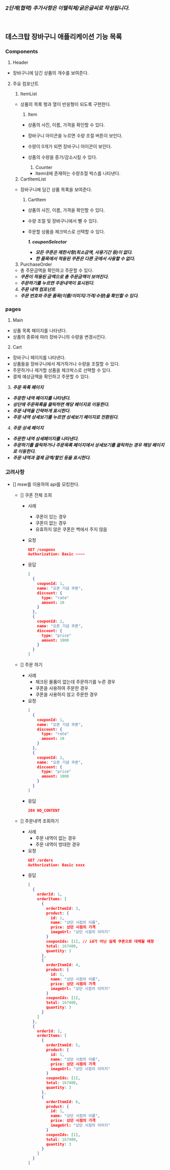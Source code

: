 ### **_2단계(협력) 추가사항은 이텔릭체/굵은글씨로 작성됩니다._**

<br>

## 데스크탑 장바구니 애플리케이션 기능 목록

### Components

1. Header

- 장바구니에 담긴 상품의 개수를 보여준다.

2. 주요 컴포넌트

   1. ItemList

   - 상품의 목록 행과 열이 반응형이 되도록 구현한다.

     1. Item

     - 상품의 사진, 이름, 가격을 확인할 수 있다.
     - 장바구니 아이콘을 누르면 수량 조절 버튼이 보인다.
     - 수량이 0개가 되면 장바구니 아이콘이 보인다.
     - 상품의 수량을 증가/감소시킬 수 있다.

       1. Counter

       - Item내에 존재하는 수량조절 박스를 나타낸다.

   2. CartItemList

   - 장바구니에 담긴 상품 목록을 보여준다.

     1. CartItem

     - 상품의 사진, 이름, 가격을 확인할 수 있다.
     - 수량 조절 및 장바구니에서 뺄 수 있다.
     - 주문할 상품을 체크박스로 선택할 수 있다.

       **_1. couponSelector_**

       - **_모든 쿠폰은 제한사항(최소금액, 사용기간 등)이 없다._**
       - **_한 품목에서 적용된 쿠폰은 다른 곳에서 사용할 수 없다._**

   3. PurchaseOrder

   - 총 주문금액을 확인하고 주문할 수 있다.
   - **_쿠폰이 적용된 금액으로 총 주문금액이 보여진다._**
   - **_주문하기를 누르면 주문내역이 표시된다._**

   4. **_주문 내역 컴포넌트_**

   - **_주문 번호와 주문 품목(이름/이미지/가격/수량)을 확인할 수 있다._**

### pages

1. Main

- 상품 목록 페이지를 나타낸다.
- 상품의 종류에 따라 장바구니의 수량을 변경시킨다.

2. Cart

- 장바구니 페이지를 나타낸다.
- 상품들을 장바구니에서 제거하거나 수량을 조절할 수 있다.
- 주문하거나 제거할 상품을 체크박스로 선택할 수 있다.
- 결제 예상금액을 확인하고 주문할 수 있다.

3. **_주문 목록 페이지_**

- **_주문한 내역 페이지를 나타낸다._**
- **_상단에 주문목록을 클릭하면 해당 페이지로 이동한다._**
- **_주문 내역을 간략하게 표시한다._**
- **_주문 내역 상세보기를 누르면 상세보기 페이지로 전환된다._**

4. **_주문 상세 페이지_**

- **_주문한 내역 상세페이지를 나타낸다._**
- **_주문하기를 클릭하거나 주문목록 페이지에서 상세보기를 클릭하는 경우 해당 페이지로 이동한다._**
- **_주문 내역과 결제 금액/할인 등을 표시한다._**

### 고려사항

- [] msw를 이용하여 api를 모킹한다.

  - [] 쿠폰 전체 조희

    - 사례

      - 쿠폰이 있는 경우
      - 쿠폰이 없는 경우
      - 유효하지 않은 쿠폰은 백에서 주지 않음

    - 요청
      ```json
      GET /coupons
      Authorization: Basic ~~~~
      ```
    - 응답
      ```json
      [
        {
          couponId: 1,
          name: "오픈 기념 쿠폰",
          discount: {
            type: "rate"
            amount: 10
          }
        },
        {
          couponId: 2,
          name: "오픈 기념 쿠폰",
          discount: {
            type: "price"
            amount: 1000
          }
        }
      ]
      ```

  - [] 주문 하기
    - 사례
      - 체크된 물품이 없는데 주문하기를 누른 경우
      - 쿠폰을 사용하여 주문한 경우
      - 쿠폰을 사용하지 않고 주문한 경우
    - 요청
      ```json
      [
        {
          couponId: 1,
          name: "오픈 기념 쿠폰",
          discount: {
            type: "rate"
            amount: 10
          }
        },
        {
          couponId: 2,
          name: "오픈 기념 쿠폰",
          discount: {
            type: "price"
            amount: 1000
          }
        }
      ]
      ```
    - 응답
      ```json
      204 NO_CONTENT
      ```
  - [] 주문내역 조회하기
    - 사례
      - 주문 내역이 없는 경우
      - 주문 내역이 방대한 경우
    - 요청
      ```json
      GET /orders
      Authorization: Basic xxxx
      ```
    - 응답
      ```json
      [
        {
          orderId: 1,
          orderItems: [
            {
              orderItemId: 3,
              product: {
                id: 1,
                name: "샀던 시점의 이름",
                price: 샀던 시점의 가격
                imageUrl: "샀던 시점의 이미지"
              }
              couponIds: [1], // id가 아닌 실제 쿠폰으로 대체될 예정
              total: 167400,
              quantity: 3
            },
            {
              orderItemId: 4,
              product: {
                id: 1,
                name: "샀던 시점의 이름",
                price: 샀던 시점의 가격
                imageUrl: "샀던 시점의 이미지"
              }
              couponIds: [1],
              total: 167400,
              quantity: 3
            }
          ]
        },
        {
          orderId: 2,
          orderItems: [
            {
              orderItemId: 5,
              product: {
                id: 1,
                name: "샀던 시점의 이름",
                price: 샀던 시점의 가격
                imageUrl: "샀던 시점의 이미지"
              }
              couponIds: [1],
              total: 167400,
              quantity: 3
            },
            {
              orderItemId: 6,
              product: {
                id: 1,
                name: "샀던 시점의 이름",
                price: 샀던 시점의 가격
                imageUrl: "샀던 시점의 이미지"
              }
              couponIds: [1],
              total: 167400,
              quantity: 3
            }
          ]
        }
      ]
      ```
